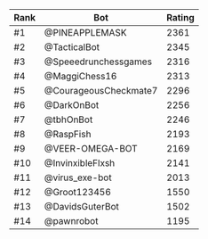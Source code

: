 Rank|Bot|Rating
---|---|---
#1|@PINEAPPLEMASK|2361
#2|@TacticalBot|2345
#3|@Speeedrunchessgames|2316
#4|@MaggiChess16|2313
#5|@CourageousCheckmate7|2296
#6|@DarkOnBot|2256
#7|@tbhOnBot|2246
#8|@RaspFish|2193
#9|@VEER-OMEGA-BOT|2169
#10|@InvinxibleFlxsh|2141
#11|@virus_exe-bot|2013
#12|@Groot123456|1550
#13|@DavidsGuterBot|1502
#14|@pawnrobot|1195

